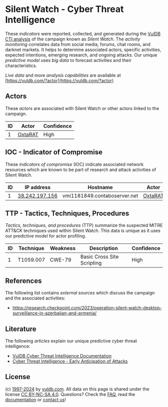 # Silent Watch - Cyber Threat Intelligence

These _indicators_ were reported, collected, and generated during the [VulDB CTI analysis](https://vuldb.com/?kb.cti) of the campaign known as _Silent Watch_. The _activity monitoring_ correlates data from social media, forums, chat rooms, and darknet markets. It helps to determine associated actors, specific activities, expected intentions, emerging research, and ongoing attacks. Our unique _predictive model_ uses _big data_ to forecast activities and their characteristics.

_Live data_ and more _analysis capabilities_ are available at [https://vuldb.com/?actor](https://vuldb.com/?actor)

## Actors

These _actors_ are associated with Silent Watch or other actors linked to the campaign.

ID | Actor | Confidence
-- | ----- | ----------
1 | [OxtaRAT](https://vuldb.com/?actor.oxtarat) | High

## IOC - Indicator of Compromise

These _indicators of compromise_ (IOC) indicate associated network resources which are known to be part of research and attack activities of Silent Watch.

ID | IP address | Hostname | Actor | Confidence
-- | ---------- | -------- | ----- | ----------
1 | [38.242.197.156](https://vuldb.com/?ip.38.242.197.156) | vmi1181849.contaboserver.net | [OxtaRAT](https://vuldb.com/?actor.oxtarat) | High

## TTP - Tactics, Techniques, Procedures

_Tactics, techniques, and procedures_ (TTP) summarize the suspected MITRE ATT&CK techniques used within Silent Watch. This data is unique as it uses our predictive model for actor profiling.

ID | Technique | Weakness | Description | Confidence
-- | --------- | -------- | ----------- | ----------
1 | T1059.007 | CWE-79 | Basic Cross Site Scripting | High

## References

The following list contains _external sources_ which discuss the campaign and the associated activities:

* https://research.checkpoint.com/2023/operation-silent-watch-desktop-surveillance-in-azerbaijan-and-armenia/

## Literature

The following _articles_ explain our unique predictive cyber threat intelligence:

* [VulDB Cyber Threat Intelligence Documentation](https://vuldb.com/?kb.cti)
* [Cyber Threat Intelligence - Early Anticipation of Attacks](https://www.scip.ch/en/?labs.20201022)

## License

(c) [1997-2024](https://vuldb.com/?kb.changelog) by [vuldb.com](https://vuldb.com/?kb.about). All data on this page is shared under the license [CC BY-NC-SA 4.0](https://creativecommons.org/licenses/by-nc-sa/4.0/). Questions? Check the [FAQ](https://vuldb.com/?kb.faq), read the [documentation](https://vuldb.com/?kb) or [contact us](https://vuldb.com/?contact)!
